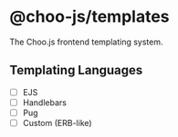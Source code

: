 # @choo-js/templates

The Choo.js frontend templating system.

## Templating Languages

- [ ] EJS
- [ ] Handlebars
- [ ] Pug
- [ ] Custom (ERB-like)
